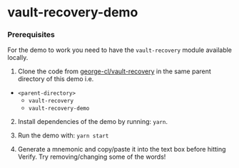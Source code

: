 # vault-recovery-demo

### Prerequisites
For the demo to work you need to have the `vault-recovery` module available locally.
1. Clone the code from [george-cl/vault-recovery](https://github.com/George-cl/vault-recovery) in the same parent directory of this demo i.e.
- `<parent-directory>`
    - `vault-recovery`
    - `vault-recovery-demo`

2. Install dependencies of the demo by running: `yarn`.

3. Run the demo with: `yarn start`

4. Generate a mnemonic and copy/paste it into the text box before hitting Verify. Try removing/changing some of the words!
